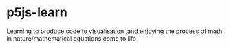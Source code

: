 # p5js-learn
Learning to produce code to visualisation ,and enjoying the process of math in nature/mathematical equations come to life
